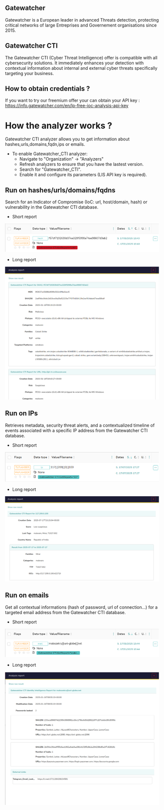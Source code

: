 ## Gatewatcher
Gatewatcher is a European leader in advanced Threats detection, protecting critical networks of large Entreprises and Governement organisations since 2015.

## Gatewatcher CTI
The Gatewatcher CTI (Cyber Threat Intelligence) offer is compatible with all cybersecurity solutions. It immediately enhances your detection with contextual information about internal and external cyber threats specifically targeting your business.

## How to obtain credentials ?
If you want to try our freemium offer your can obtain your API key : https://info.gatewatcher.com/en/lp-free-ioc-analysis-api-key

# How the analyzer works ?
Gatewatcher CTI analyzer allows you to get information about hashes,urls,domains,fqdn,ips or emails.
- To enable Gatewatcher_CTI analyzer:
    - Navigate to "Organization" -> "Analyzers"
    - Refresh analyzers to ensure that you have the lastest version.
    - Search for "Gatewatcher_CTI".
    - Enable it and configure its parameters (LIS API key is required).

## Run on hashes/urls/domains/fqdns
Search for an Indicator of Compromise (IoC: url, host/domain, hash) or vulnerability in the Gatewatcher CTI database.

- Short report

![alt text](assets/Gatewatcher_CTI_hash_short.png)

- Long report

![alt text](assets/Gatewatcher_CTI_hash_long.png)

## Run on IPs
Retrieves metadata, security threat alerts, and a contextualized timeline of events associated with a specific IP address from the Gatewatcher CTI database.

- Short report

![alt text](assets/Gatewatcher_CTI_IP_reputation_short.png)

- Long report

![alt text](assets/Gatewatcher_CTI_IP_reputation_long.png)

## Run on emails
Get all contextual informations (hash of password, url of connection...) for a targeted email address from the Gatewatcher CTI database.

-  Short report

![alt text](assets/Gatewatcher_CTI_leaked_email_short.png)

- Long report

![alt text](assets/Gatewatcher_CTI_leaked_email_long.png)

